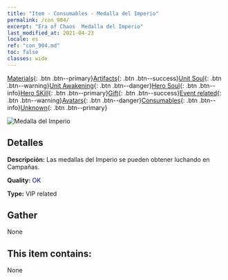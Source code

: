 ```yaml
---
title: "Item - Consumables - Medalla del Imperio"
permalink: /con_904/
excerpt: "Era of Chaos  Medalla del Imperio"
last_modified_at: 2021-04-23
locale: es
ref: "con_904.md"
toc: false
classes: wide
---
```

 [Materials](/ItemsES/){: .btn .btn--primary}[Artifacts](/ItemsES/Artifacts/){: .btn .btn--success}[Unit Soul](/ItemsES/UnitSoul/){: .btn .btn--warning}[Unit Awakening](/ItemsES/UnitAwakening/){: .btn .btn--danger}[Hero Soul](/ItemsES/HeroSoul/){: .btn .btn--info}[Hero SKill](/ItemsES/HeroSkill/){: .btn .btn--primary}[Gift](/ItemsES/Gift/){: .btn .btn--success}[Event related](/ItemsES/Events/){: .btn .btn--warning}[Avatars](/ItemsES/Avatars/){: .btn .btn--danger}[Consumables](/ItemsES/Consumables/){: .btn .btn--info}[Unknown](/ItemsES/Unknown/){: .btn .btn--primary}

 ![Medalla del Imperio](/images/t/i_108.png)

## Detalles
 **Descripción:** Las medallas del Imperio se pueden obtener luchando en Campañas.

 **Quality:** <span style="color: #000080">OK</span>

 **Type:** VIP related

## Gather

  None

## This item contains:

  None

